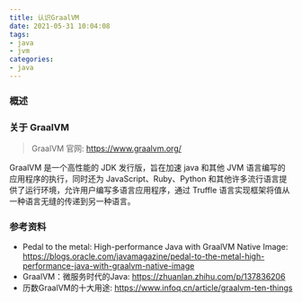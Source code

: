 ```yaml
---
title: 认识GraalVM
date: 2021-05-31 10:04:08
tags:
- java
- jvm
categories:
- java
---
```


### 概述



<!-- more -->

### 关于 GraalVM

> GraalVM 官网: <https://www.graalvm.org/> 

GraalVM 是一个高性能的 JDK 发行版，旨在加速 java 和其他 JVM 语言编写的应用程序的执行，同时还为 JavaScript、Ruby、Python 和其他许多流行语言提供了运行环境，允许用户编写多语言应用程序，通过 Truffle 语言实现框架将值从一种语言无缝的传递到另一种语言。



### 参考资料

- Pedal to the metal: High-performance Java with GraalVM Native Image: <https://blogs.oracle.com/javamagazine/pedal-to-the-metal-high-performance-java-with-graalvm-native-image> 
- GraalVM：微服务时代的Java: <https://zhuanlan.zhihu.com/p/137836206> 
- 历数GraalVM的十大用途: <https://www.infoq.cn/article/graalvm-ten-things> 



